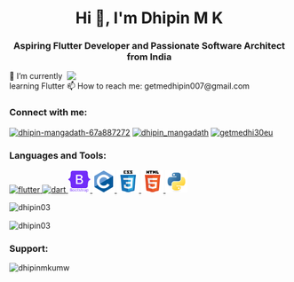 <h1 align="center">Hi 👋, I'm Dhipin M K</h1>
<h3 align="center">Aspiring Flutter Developer and Passionate Software Architect from India</h3>
<p align="left"> <img src="https://camo.githubusercontent.com/bebb8c335f407e6f31ed9da75ebecc86cebc8941efae0ec924b6903b3fbb94c5/68747470733a2f2f63646e2e6472696262626c652e636f6d2f75736572732f313537393332322f73637265656e73686f74732f363538373237332f626c75655f626f795f747970696e675f6e6f74686f756768742e676966"  align="right" width="400"> </p>
🌱 I’m currently learning Flutter
📫 How to reach me: getmedhipin007@gmail.com
<h3 align="left">Connect with me:</h3>
<p align="left">
<a href="https://linkedin.com/in/dhipin-mangadath-67a887272" target="blank"><img align="center" src="https://raw.githubusercontent.com/rahuldkjain/github-profile-readme-generator/master/src/images/icons/Social/linked-in-alt.svg" alt="dhipin-mangadath-67a887272" height="30" width="40" /></a>
<a href="https://instagram.com/dhipin_mangadath" target="blank"><img align="center" src="https://raw.githubusercontent.com/rahuldkjain/github-profile-readme-generator/master/src/images/icons/Social/instagram.svg" alt="dhipin_mangadath" height="30" width="40" /></a>
<a href="https://www.hackerrank.com/domains/python?filters%5Bstatus%5D%5B%5D=unsolved&badge_type=python" target="blank"><img align="center" src="https://raw.githubusercontent.com/rahuldkjain/github-profile-readme-generator/master/src/images/icons/Social/hackerrank.svg" alt="getmedhi30eu" height="30" width="40" /></a>
</p>
<h3 align="left">Languages and Tools:</h3>
<p align="left">
  <a href="https://flutter.dev" target="_blank" rel="noreferrer">
    <img src="https://www.vectorlogo.zone/logos/flutterio/flutterio-icon.svg" alt="flutter" width="40" height="40"/>
  </a>
  <a href="https://dart.dev" target="_blank" rel="noreferrer">
    <img src="https://www.vectorlogo.zone/logos/dartlang/dartlang-icon.svg" alt="dart" width="40" height="40"/>
  </a>
  <a href="https://getbootstrap.com" target="_blank" rel="noreferrer">
    <img src="https://raw.githubusercontent.com/devicons/devicon/master/icons/bootstrap/bootstrap-plain-wordmark.svg" alt="bootstrap" width="40" height="40"/>
  </a>
  <a href="https://www.cprogramming.com/" target="_blank" rel="noreferrer">
    <img src="https://raw.githubusercontent.com/devicons/devicon/master/icons/c/c-original.svg" alt="c" width="40" height="40"/>
  </a>
  <a href="https://www.w3schools.com/css/" target="_blank" rel="noreferrer">
    <img src="https://raw.githubusercontent.com/devicons/devicon/master/icons/css3/css3-original-wordmark.svg" alt="css3" width="40" height="40"/>
  </a>
  <a href="https://www.w3.org/html/" target="_blank" rel="noreferrer">
    <img src="https://raw.githubusercontent.com/devicons/devicon/master/icons/html5/html5-original-wordmark.svg" alt="html5" width="40" height="40"/>
  </a>
  <a href="https://www.python.org" target="_blank" rel="noreferrer">
    <img src="https://raw.githubusercontent.com/devicons/devicon/master/icons/python/python-original.svg" alt="python" width="40" height="40"/>
  </a>
</p>
<p><img align="center" src="https://github-readme-stats.vercel.app/api/top-langs?username=dhipin03&show_icons=true&locale=en&layout=compact" alt="dhipin03" /></p>
<p><img align="center" src="https://github-readme-streak-stats.herokuapp.com/?user=dhipin03&" alt="dhipin03" /></p>
<h3 align="left">Support:</h3>
<p><a href="https://www.buymeacoffee.com/dhipinmkumw"> <img align="left" src="https://cdn.buymeacoffee.com/buttons/v2/default-yellow.png" height="50" width="210" alt="dhipinmkumw" /></a></p>
